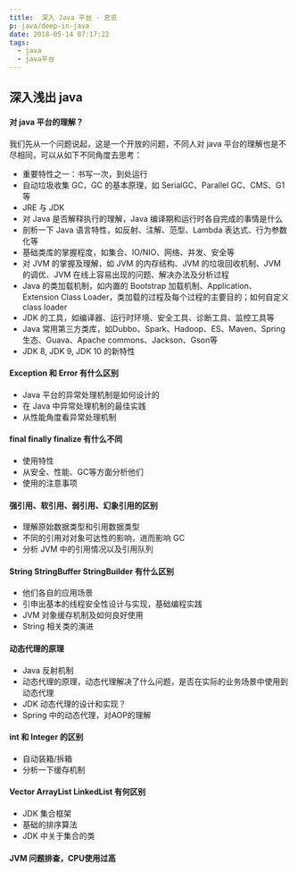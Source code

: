 ```yaml
---
title:  深入 Java 平台 - 总览
p: java/deep-in-java
date: 2018-05-14 07:17:22
tags:
  - java
  - java平台
---
```


## 深入浅出 java

#### 对 java 平台的理解？

我们先从一个问题说起，这是一个开放的问题，不同人对 java 平台的理解也是不尽相同，可以从如下不同角度去思考：

- 重要特性之一：书写一次，到处运行
- 自动垃圾收集 GC，GC 的基本原理，如 SerialGC、Parallel GC、CMS、G1等
- JRE 与 JDK
- 对 Java 是否解释执行的理解，Java 编译期和运行时各自完成的事情是什么
- 剖析一下 Java 语言特性，如反射、注解、范型、Lambda 表达式、行为参数化等
- 基础类库的掌握程度，如集合、IO/NIO、网络、并发、安全等
- 对 JVM 的掌握及理解，如 JVM 的内存结构、JVM 的垃圾回收机制、JVM 的调优、JVM 在线上容易出现的问题、解决办法及分析过程
- Java 的类加载机制，如内置的 Bootstrap 加载机制、Application、Extension Class Loader，类加载的过程及每个过程的主要目的；如何自定义 class loader
- JDK 的工具，如编译器、运行时环境、安全工具、诊断工具、监控工具等
- Java 常用第三方类库，如Dubbo、Spark、Hadoop、ES、Maven、Spring生态、Guava、Apache commons、Jackson、Gson等
- JDK 8, JDK 9, JDK 10 的新特性

#### Exception 和 Error 有什么区别

- Java 平台的异常处理机制是如何设计的
- 在 Java 中异常处理机制的最佳实践
- 从性能角度看异常处理机制

#### final finally finalize 有什么不同

- 使用特性
- 从安全、性能、GC等方面分析他们
- 使用的注意事项

#### 强引用、软引用、弱引用、幻象引用的区别

- 理解原始数据类型和引用数据类型
- 不同的引用对对象可达性的影响，进而影响 GC
- 分析 JVM 中的引用情况以及引用队列

#### String StringBuffer StringBuilder 有什么区别

- 他们各自的应用场景
- 引申出基本的线程安全性设计与实现，基础编程实践
- JVM 对象缓存机制及如何良好使用
- String 相关类的演进

#### 动态代理的原理

- Java 反射机制
- 动态代理的原理，动态代理解决了什么问题，是否在实际的业务场景中使用到动态代理
- JDK 动态代理的设计和实现？
- Spring 中的动态代理，对AOP的理解

#### int 和 Integer 的区别

- 自动装箱/拆箱
- 分析一下缓存机制

#### Vector ArrayList LinkedList 有何区别

- JDK 集合框架
- 基础的排序算法
- JDK 中关于集合的类

#### JVM 问题排查，CPU使用过高
